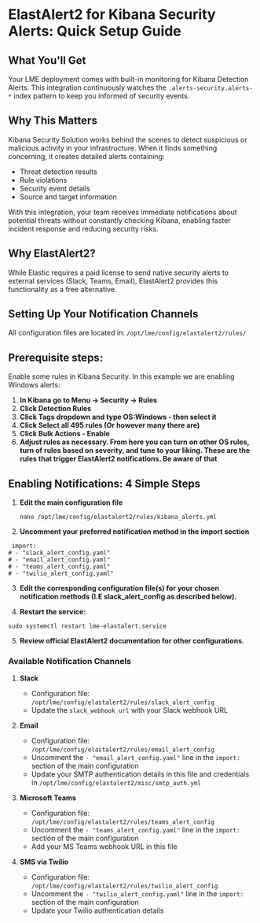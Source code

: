 # ElastAlert2 for Kibana Security Alerts: Quick Setup Guide

## What You'll Get

Your LME deployment comes with built-in monitoring for Kibana Detection Alerts. This integration continuously watches the `.alerts-security.alerts-*` index pattern to keep you informed of security events.

## Why This Matters

Kibana Security Solution works behind the scenes to detect suspicious or malicious activity in your infrastructure. When it finds something concerning, it creates detailed alerts containing:
- Threat detection results
- Rule violations
- Security event details
- Source and target information

With this integration, your team receives immediate notifications about potential threats without constantly checking Kibana, enabling faster incident response and reducing security risks.

## Why ElastAlert2?

While Elastic requires a paid license to send native security alerts to external services (Slack, Teams, Email), ElastAlert2 provides this functionality as a free alternative.

## Setting Up Your Notification Channels

All configuration files are located in: ```/opt/lme/config/elastalert2/rules/```

## Prerequisite steps:

Enable some rules in Kibana Security. In this example we are enabling Windows alerts:

1. **In Kibana go to Menu -> Security -> Rules**
2. **Click Detection Rules**
3. **Click Tags dropdown and type OS:Windows - then select it**
4. **Click Select all 495 rules (Or however many there are)**
5. **Click Bulk Actions - Enable**
6. **Adjust rules as necessary. From here you can turn on other OS rules, turn of rules based on severity, and tune to your liking. These are the rules that trigger ElastAlert2 notifications. Be aware of that**

## Enabling Notifications: 4 Simple Steps

1. **Edit the main configuration file**
   ```
   nano /opt/lme/config/elastalert2/rules/kibana_alerts.yml
   ```

2. **Uncomment your preferred notification method in the import section**
```
 import:
# - "slack_alert_config.yaml"
# - "email_alert_config.yaml"
# - "teams_alert_config.yaml"
# - "twilio_alert_config.yaml"
```
3. **Edit the corresponding configuration file(s) for your chosen notification methods (I.E slack_alert_config as described below).**

4. **Restart the service:**

```
sudo systemctl restart lme-elastalert.service
```
5. **Review official ElastAlert2 documentation for other configurations.**

### Available Notification Channels

1. **Slack**
   - Configuration file: ```/opt/lme/config/elastalert2/rules/slack_alert_config```
   - Update the `slack_webhook_url` with your Slack webhook URL

2. **Email**
   - Configuration file: ```/opt/lme/config/elastalert2/rules/email_alert_config```
   - Uncomment the `- "email_alert_config.yaml"` line in the `import:` section of the main configuration
   - Update your SMTP authentication details in this file and credentials in ```/opt/lme/config/elastalert2/misc/smtp_auth.yml```

3. **Microsoft Teams**
   - Configuration file: ```/opt/lme/config/elastalert2/rules/teams_alert_config```
   - Uncomment the `- "teams_alert_config.yaml"` line in the `import:` section of the main configuration
   - Add your MS Teams webhook URL in this file

4. **SMS via Twilio**
   - Configuration file: ```/opt/lme/config/elastalert2/rules/twilio_alert_config```
   - Uncomment the `- "twilio_alert_config.yaml"` line in the `import:` section of the main configuration
   - Update your Twilio authentication details
